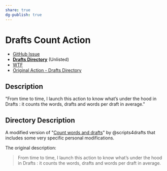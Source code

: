 ```yaml
---
share: true
dg-publish: true
---
```

# Drafts Count Action
- [GitHub Issue](https://github.com/extratone/drafts/issues/70)
- [**Drafts Directory**](https://directory.getdrafts.com/a/2BA) (Unlisted)
- [WTF](https://davidblue.wtf/drafts/4C35947E-4F47-4CDD-ACE7-30E392AD43F8.html) 
- [Original Action - Drafts Directory](https://directory.getdrafts.com/a/1zz)

## Description

"From time to time, I launch this action to know what’s under the hood in Drafts : it counts the words, drafts and words per draft in average."

## Directory Description

A modified version of "[Count words and drafts](https://directory.getdrafts.com/a/1zz)" by @scripts4drafts that includes some very specific personal modifications. 

The original description:

> From time to time, I launch this action to know what’s under the hood in Drafts : it counts the words, drafts and words per draft in average.